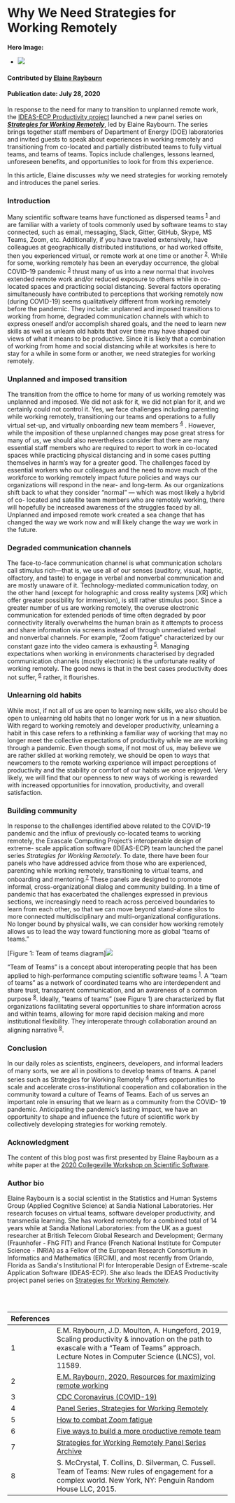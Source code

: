 # Why We Need Strategies for Working Remotely

**Hero Image:**
 
- <img src='https://github.com/betterscientificsoftware/images/raw/master/Blog_0520_WorkRemoteSpack.png' />

#### Contributed by [Elaine Raybourn](https://github.com/elaineraybourn "Elaine Raybourn GitHub Profile") 

#### Publication date: July 28, 2020

In response to the need for many to transition to unplanned remote work, the [IDEAS-ECP Productivity project](https://ideas-productivity.org/ideas-ecp) launched a new panel series on ***[Strategies for Working Remotely](https://www.exascaleproject.org/strategies-for-working-remotely)***, led by Elaine Raybourn. The series brings together staff members of Department of Energy (DOE) laboratories and invited guests to speak about experiences in working remotely and transitioning from co-located and partially distributed teams to fully virtual teams, and teams of teams. Topics include challenges, lessons learned, unforeseen benefits, and opportunities to look for from this experience. 

In this article, Elaine discusses *why* we need strategies for working remotely and introduces the panel series.  

### Introduction 

Many scientific software teams have functioned as dispersed teams <sup>[1]</sup> and are familiar with a variety of tools commonly used by software teams to stay connected, such as email, messaging, Slack, Gitter, GitHub, Skype, MS Teams, Zoom, etc. Additionally, if you have traveled extensively, have colleagues at geographically distributed institutions, or had worked offsite, then you experienced virtual, or remote work at one time or another <sup>[2]</sup>. While for some, working remotely has been an everyday occurrence, the global COVID-19 pandemic <sup>[3]</sup> thrust many of us into a new normal that involves extended remote work and/or reduced exposure to others while in co-located spaces and practicing social distancing. Several factors operating simultaneously have contributed to perceptions that working remotely now (during COVID-19) seems qualitatively different from working remotely before the pandemic. They include: unplanned and imposed transitions to working from home, degraded communication channels with which to express oneself and/or accomplish shared goals, and the need to learn new skills as well as unlearn old habits that over time may have shaped our views of what it means to be productive. Since it is likely that a combination of working from home and social distancing while at worksites is here to stay for a while in some form or another, we need strategies for working remotely.

### Unplanned and imposed transition

The transition from the office to home for many of us working remotely was unplanned and imposed. We did not ask for it, we did not plan for it, and we certainly could not control it. Yes, we face challenges including parenting while working remotely, transitioning our teams and operations to a fully virtual set-up, and virtually onboarding new team members <sup>[4]</sup> . However, while the imposition of these unplanned changes may pose great stress for many of us, we should also nevertheless consider that there are many essential staff members who are required to report to work in co-located spaces while practicing physical distancing and in some cases putting themselves in harm’s way for a greater good. The challenges faced by essential workers who our colleagues and the need to move much of the workforce to working remotely impact future policies and ways our organizations will respond in the near- and long-term. As our organizations shift back to what they consider “normal” — which was most likely a hybrid of co- located and satellite team members who are remotely working, there will hopefully be increased awareness of the struggles faced by all. Unplanned and imposed remote work created a sea change that has changed the way we work now and will likely change the way we work in the future.

### Degraded communication channels

The face-to-face communication channel is what communication scholars call stimulus rich—that is, we use all of our senses (auditory, visual, haptic, olfactory, and taste) to engage in verbal and nonverbal communication and are mostly unaware of it. Technology-mediated communication today, on the other hand (except for holographic and cross reality systems [XR] which offer greater possibility for immersion), is still rather stimulus poor. Since a greater number of us are working remotely, the overuse electronic communication for extended periods of time often degraded by poor connectivity literally overwhelms the human brain as it attempts to process and share information via screens instead of through unmediated verbal and nonverbal channels. For example, “Zoom fatigue” characterized by our constant gaze into the video camera is exhausting <sup>[5]</sup>. Managing expectations when working in environments characterised by degraded communication channels (mostly electronic) is the unfortunate reality of working remotely. The good news is that in the best cases productivity does not suffer, <sup>[6]</sup> rather, it flourishes.

### Unlearning old habits

While most, if not all of us are open to learning new skills, we also should be open to unlearning old habits that no longer work for us in a new situation. With regard to working remotely and developer productivity, unlearning a habit in this case refers to a rethinking a familiar way of working that may no longer meet the collective expectations of productivity while we are working through a pandemic. Even though some, if not most of us, may believe we are rather skilled at working remotely, we should be open to ways that newcomers to the remote working experience will impact perceptions of productivity and the stability or comfort of our habits we once enjoyed. Very likely, we will find that our openness to new ways of working is rewarded with increased opportunities for innovation, productivity, and overall satisfaction.

### Building community

In response to the challenges identified above related to the COVID-19 pandemic and the influx of previously co-located teams to working remotely, the Exascale Computing Project’s interoperable design of extreme- scale application software (IDEAS-ECP) team launched the panel series *Strategies for Working Remotely*. To date, there have been four panels who have addressed advice from those who are experienced, parenting while working remotely, transitioning to virtual teams, and onboarding and mentoring.<sup>[7]</sup> These panels are designed to promote informal, cross-organizational dialog and community building. In a time of pandemic that has exacerbated the challenges expressed in previous sections, we increasingly need to reach across perceived boundaries to learn from each other, so that we can move beyond stand-alone silos to more connected multidisciplinary and multi-organizational configurations. No longer bound by physical walls, we can consider how working remotely allows us to lead the way toward functioning more as global “teams of teams.”

[Figure 1: Team of teams diagram]<img src='https://github.com/betterscientificsoftware/images/raw/master/TeamOfTeamsDiagram.png' class='page' />

“Team of Teams” is a concept about interoperating people that has been applied to high-performance computing scientific software teams <sup>[1]</sup>. A “team of teams” as a network of coordinated teams who are interdependent and share trust, transparent communication, and an awareness of a common purpose <sup>[8]</sup>. Ideally, “teams of teams” (see Figure 1) are characterized by flat organizations facilitating several opportunities to share information across and within teams, allowing for more rapid decision making and more institutional flexibility. They interoperate through collaboration around an aligning narrative <sup>[8]</sup>.

### Conclusion

In our daily roles as scientists, engineers, developers, and informal leaders of many sorts, we are all in positions to develop teams of teams. A panel series such as Strategies for Working Remotely <sup>[4]</sup> offers opportunities to scale and accelerate cross-institutional cooperation and collaboration in the community toward a culture of Teams of Teams. Each of us serves an important role in ensuring that we learn as a community from the COVID- 19 pandemic. Anticipating the pandemic’s lasting impact, we have an opportunity to shape and influence the future of scientific work by collectively developing strategies for working remotely.

### Acknowledgment
The content of this blog post was first presented by Elaine Raybourn as a white paper at the [2020 Collegeville Workshop on Scientific Software](https://collegeville.github.io/CW20).

### Author bio

Elaine Raybourn is a social scientist in the Statistics and Human Systems Group (Applied Cognitive Science) at Sandia National Laboratories. Her research focuses on virtual teams, software developer productivity, and transmedia learning.  She has worked remotely for a combined total of 14 years while at Sandia National Laboratories: from the UK as a guest researcher at British Telecom Global Research and Development; Germany (Fraunhofer - FhG FIT) and France (French National Institute for Computer Science - INRIA) as a Fellow of the European Research Consortium in Informatics and Mathematics (ERCIM), and most recently from Orlando, Florida as Sandia's Institutional PI for Interoperable Design of Extreme-scale Application Software (IDEAS-ECP). She also leads the IDEAS Productivity project panel series on [Strategies for Working Remotely](https://www.exascaleproject.org/strategies-for-working-remotely). 

<!---
Publish: preview
RSS update: 2020-07-28
Categories: Collaboration
Topics: Strategies for More Effective Teams
Tags: bssw-blog-article
Level: 2
Prerequisites: default
Aggregate: none
SAND #: SAND2020-XXXX
--->

<!---
[1]: "Scaling productivity & innovation on the path to exascale with a “Team of Teams” approach {}"
[2]: https://bssw.io/items/resources-for-maximizing-remote-working "Resources for maximizing remote working {}"
[3]: https://www.cdc.gov/coronavirus/2019-ncov/prevent-getting-sick/prevention.html "CDC Coronavirus (COVID-19) {}"
[4]: https://exascaleproject.org/strategies-for-working-remotely "Panel Series, Strategies for Working Remotely {}"
[5]: https://hbr.org/2020/04/how-to-combat-zoom-fatigue "How to combat Zoom fatigue {}"
[6]: https://about.gitlab.com/blog/2019/12/10/how-to-build-a-more-productive-remote-team/ "Five ways to build a more productive remote team {}"
[7]: https://ideas-productivity.org/events/strategies-for-working-remotely-panels/#about "Strategies for Working Remotely Panel Series Archive {}"
[8]: "Team of Teams: New rules of engagement for a complex world {}"
--->
<br>

[1]: #ref1 "Scaling productivity & innovation on the path to exascale with a “Team of Teams” approach"
[2]: #ref2 "Resources for maximizing remote working"
[3]: #ref3 "CDC Coronavirus (COVID-19)"
[4]: #ref4 "Panel Series, Strategies for Working Remotely"
[5]: #ref5 "How to combat Zoom fatigue"
[6]: #ref6 "Five ways to build a more productive remote team"
[7]: #ref7 "Strategies for Working Remotely Panel Series Archive"
[8]: #ref8 "Team of Teams: New rules of engagement for a complex world"

<br>

References | &nbsp;
:--- | :---
<a name="ref1"></a>1 | E.M. Raybourn, J.D. Moulton, A. Hungeford, 2019, Scaling productivity & innovation on the path to exascale with a “Team of Teams” approach. Lecture Notes in Computer Science (LNCS), vol. 11589. 
<a name="ref2"></a>2 | [E.M. Raybourn, 2020, Resources for maximizing remote working ](https://bssw.io/items/resources-for-maximizing-remote-working)
<a name="ref3"></a>3 | [CDC Coronavirus (COVID-19) ](https://www.cdc.gov/coronavirus/2019-ncov/prevent-getting-sick/prevention.html)
<a name="ref4"></a>4 | [Panel Series, Strategies for Working Remotely ](https://exascaleproject.org/strategies-for-working-remotely)
<a name="ref5"></a>5 | [How to combat Zoom fatigue ](https://hbr.org/2020/04/how-to-combat-zoom-fatigue)
<a name="ref6"></a>6 | [Five ways to build a more productive remote team ](https://about.gitlab.com/blog/2019/12/10/how-to-build-a-more-productive-remote-team/)
<a name="ref7"></a>7 | [Strategies for Working Remotely Panel Series Archive ](https://www.exascaleproject.org/strategies-for-working-remotely)
<a name="ref8"></a>8 | S. McCrystal, T. Collins, D. Silverman, C. Fussell. Team of Teams: New rules of engagement for a complex world. New York, NY: Penguin Random House LLC, 2015.

